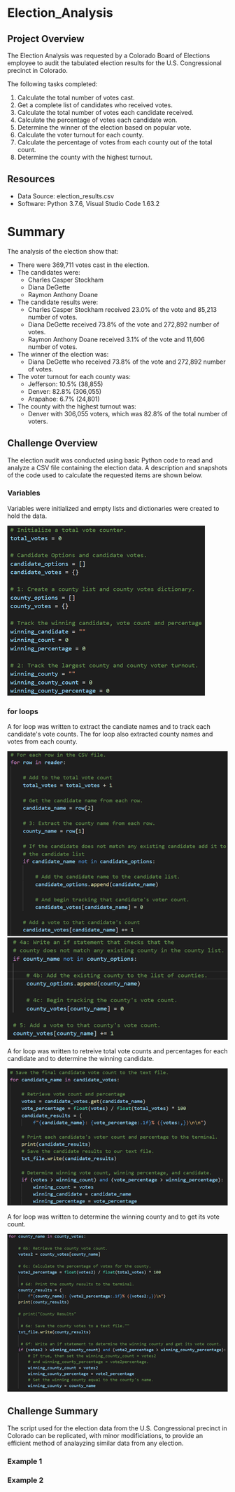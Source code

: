 # Election_Analysis

## Project Overview
The Election Analysis was requested by a Colorado Board of Elections employee to audit the tabulated election results for the U.S. Congressional precinct in Colorado.

The following tasks completed:

1. Calculate the total number of votes cast.
2. Get a complete list of candidates who received votes.
3. Calculate the total number of votes each candidate received.
4. Calculate the percentage of votes each candidate won.
5. Determine the winner of the election based on popular vote.
6. Calculate the voter turnout for each county.
7. Calculate the percentage of votes from each county out of the total count.
8. Determine the county with the highest turnout.

## Resources
- Data Source: election_results.csv
- Software: Python 3.7.6, Visual Studio Code 1.63.2

# Summary
The analysis of the election show that:
- There were 369,711 votes cast in the election.
- The candidates were: 
    - Charles Casper Stockham
    - Diana DeGette
    - Raymon Anthony Doane
- The candidate results were:
    - Charles Casper Stockham received 23.0% of the vote and 85,213 number of votes. 
    - Diana DeGette received 73.8% of the vote and 272,892 number of votes.
    - Raymon Anthony Doane received 3.1% of the vote and 11,606 number of votes.
- The winner of the election was:
    - Diana DeGette who received 73.8% of the vote and 272,892 number of votes.
- The voter turnout for each county was:
    - Jefferson: 10.5% (38,855)
    - Denver: 82.8% (306,055)
    - Arapahoe: 6.7% (24,801)
- The county with the highest turnout was:
    - Denver with 306,055 voters, which was 82.8% of the total number of voters.

## Challenge Overview
The election audit was conducted using basic Python code to read and analyze a CSV file containing the election data. A description and snapshots of the code used to calculate the requested items are shown below.

### Variables
Variables were initialized and empty lists and dictionaries were created to hold the data.

![variables](resources/variables.png)

### for loops
A for loop was written to extract the candiate names and to track each candidate's vote counts. The for loop also extracted county names and votes from each county.

![for_loop_1](resources/for_loop_1.png)
![for_loop_2](resources/for_loop_2.png)

A for loop was written to retreive total vote counts and percentages for each candidate and to determine the winning candidate.

![for_loop_3](resources/for_loop_3.png)

A for loop was written to determine the winning county and to get its vote count.

![for_loop_4](resources/for_loop_4.png)

## Challenge Summary
The script used for the election data from the U.S. Congressional precinct in Colorado can be replicated, with minor modificiations, to provide an efficient method of analayzing similar data from any election.

### Example 1

### Example 2
